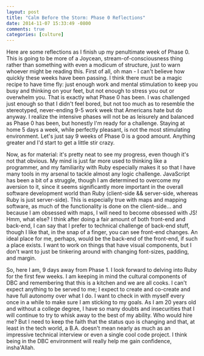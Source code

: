 ```yaml
---
layout: post
title: "Calm Before the Storm: Phase 0 Reflections"
date: 2014-11-07 15:33:49 -0800
comments: true
categories: [culture]
---
```

Here are some reflections as I finish up my penultimate week of Phase 0. This is going to be more of a Joycean, stream-of-consciousness thing rather than something with even a modicum of structure, just to warn whoever might be reading this. First of all, oh man - I can't believe how quickly these weeks have been passing. I think there must be a magic recipe to have time fly: just enough work and mental stimulation to keep you busy and thinking on your feet, but not enough to stress you out or overwhelm you. That is exactly what Phase 0 has been. I was challenged just enough so that I didn't feel bored, but not too much as to resemble the stereotyped, never-ending 9-5 work week that Americans hate but do anyway. I realize the intensive phases will not be as leisurely and balanced as Phase 0 has been, but honestly I'm ready for a challenge. Staying at home 5 days a week, while perfectly pleasant, is not the most stimulating environment. Let's just say 9 weeks of Phase 0 is a good amount. Anything greater and I'd start to get a little stir crazy.

Now, as for material: it's pretty neat to see my progress, even though it's not that obvious. My mind is just far more used to thinking like a programmer, and my familiarity with Ruby especially makes it so that I have many tools in my arsenal to tackle almost any logic challenge. JavaScript has been a bit of a struggle, though I am determined to overcome my aversion to it, since it seems significantly more important in the overall software development world than Ruby (client-side && server-side, whereas Ruby is just server-side). This is especially true with maps and mapping software, as much of the functionality is done on the client-side... and because I am obsessed with maps, I will need to become obsessed with JS! Hmm, what else? I think after doing a fair amount of both front-end and back-end, I can say that I prefer to technical challenge of back-end stuff, though I like that, in the snap of a finger, you can see front-end changes. An ideal place for me, perhaps, would be the back-end of the front-end, if such a place exists. I want to work on things that have visual components, but I don't want to just be tinkering around with changing font-sizes, padding, and margin.

So, here I am, 9 days away from Phase 1. I look forward to delving into Ruby for the first few weeks. I am keeping in mind the cultural components of DBC and remembering that this is a kitchen and we are all cooks. I can't expect anything to be served to me; I expect to create and co-create and have full autonomy over what I do. I want to check in with myself every once in a while to make sure I am sticking to my goals. As I am 20 years old and without a college degree, I have so many doubts and insecurities that I will continue to try to whisk away to the best of my ability. Who would hire me? But I need to keep the faith that the status quo is changing and that, at least in the tech world, a B.A. doesn't mean nearly as much as an impressive technical interview or even a single cool code project. I think being in the DBC environment will really help me gain confidence, insha'Allah.
